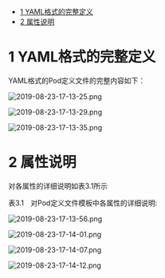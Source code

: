 
<!-- @import "[TOC]" {cmd="toc" depthFrom=1 depthTo=6 orderedList=false} -->

<!-- code_chunk_output -->

- [1 YAML格式的完整定义](#1-yaml格式的完整定义)
- [2 属性说明](#2-属性说明)

<!-- /code_chunk_output -->

# 1 YAML格式的完整定义

YAML格式的Pod定义文件的完整内容如下：

![2019-08-23-17-13-25.png](./images/2019-08-23-17-13-25.png)

![2019-08-23-17-13-29.png](./images/2019-08-23-17-13-29.png)

![2019-08-23-17-13-35.png](./images/2019-08-23-17-13-35.png)

# 2 属性说明

对各属性的详细说明如表3.1所示

表3.1　对Pod定义文件模板中各属性的详细说明:

![2019-08-23-17-13-56.png](./images/2019-08-23-17-13-56.png)

![2019-08-23-17-14-01.png](./images/2019-08-23-17-14-01.png)

![2019-08-23-17-14-07.png](./images/2019-08-23-17-14-07.png)

![2019-08-23-17-14-12.png](./images/2019-08-23-17-14-12.png)

